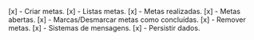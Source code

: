 [x] - Criar metas.
[x] - Listas metas.
  [x] - Metas realizadas.
  [x] - Metas abertas.
[x] - Marcas/Desmarcar metas como concluídas.
[x] - Remover metas.
[x] - Sistemas de mensagens.
[x] - Persistir dados.